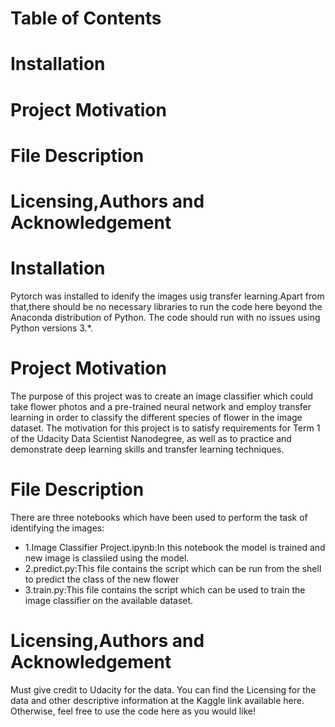 # Table of Contents
# Installation
# Project Motivation
# File Description
# Licensing,Authors and Acknowledgement

# Installation
Pytorch was installed to idenify the images usig transfer learning.Apart from that,there should be no necessary libraries to run the code here beyond the Anaconda distribution of Python. The code should run with no issues using Python versions 3.*.
# Project Motivation
The purpose of this project was to create an image classifier which could take flower photos and a pre-trained neural network and employ transfer learning in order to classify the different species of flower in the image dataset.
The motivation for this project is to satisfy requirements for Term 1 of the Udacity Data Scientist Nanodegree, as well as to practice and demonstrate deep learning skills and transfer learning techniques.
# File Description
There are three notebooks which have been used to perform the task of identifying the images:
- 1.Image Classifier Project.ipynb:In this notebook the model is trained and new image is classiied using the model.
- 2.predict.py:This file contains the script which can be run from the shell to predict the class of the new flower 
- 3.train.py:This file contains the script which can be used to train the image classifier on the available dataset.
# Licensing,Authors and Acknowledgement
Must give credit to Udacity for the data. You can find the Licensing for the data and other descriptive information at the Kaggle link available here. Otherwise, feel free to use the code here as you would like!

